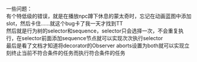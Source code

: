 一些问题：  
有个特低级的错误，就是在播放npc蹲下休息的蒙太奇时，忘记在动画蓝图中添加slot，然后卡住……就这个bug卡了我一天才找到TT   
然后就是行为树的selector和sequence，selector只会选择一次，不会重复执行，在selector前面添加sequence节点就可以实现次次执行selector  
最后是看了文档才知道将decorator的Observer aborts设置为both就可以实现立刻终止当前不符合条件的任务而执行符合条件的任务
